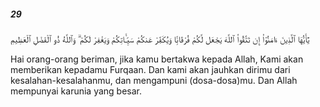 ##### 29

<span class="ayah">يَٰٓأَيُّهَا ٱلَّذِينَ ءَامَنُوٓا۟ إِن تَتَّقُوا۟ ٱللَّهَ يَجْعَل لَّكُمْ فُرْقَانًۭا وَيُكَفِّرْ عَنكُمْ سَيِّـَٔاتِكُمْ وَيَغْفِرْ لَكُمْ ۗ وَٱللَّهُ ذُو ٱلْفَضْلِ ٱلْعَظِيمِ</span>

<span class="ayah_translation">Hai orang-orang beriman, jika kamu bertakwa kepada Allah, Kami akan memberikan kepadamu Furqaan. Dan kami akan jauhkan dirimu dari kesalahan-kesalahanmu, dan mengampuni (dosa-dosa)mu. Dan Allah mempunyai karunia yang besar.</span>

